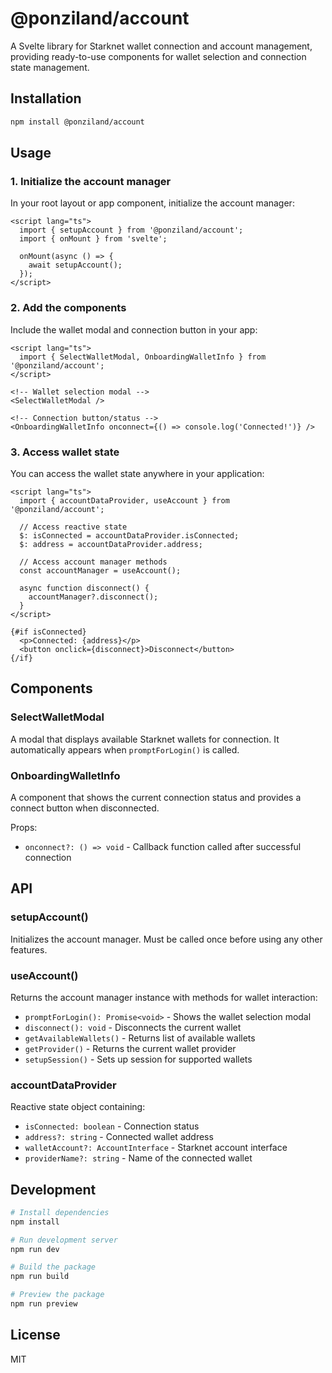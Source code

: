 # @ponziland/account

A Svelte library for Starknet wallet connection and account management, providing ready-to-use components for wallet selection and connection state management.

## Installation

```bash
npm install @ponziland/account
```

## Usage

### 1. Initialize the account manager

In your root layout or app component, initialize the account manager:

```svelte
<script lang="ts">
  import { setupAccount } from '@ponziland/account';
  import { onMount } from 'svelte';

  onMount(async () => {
    await setupAccount();
  });
</script>
```

### 2. Add the components

Include the wallet modal and connection button in your app:

```svelte
<script lang="ts">
  import { SelectWalletModal, OnboardingWalletInfo } from '@ponziland/account';
</script>

<!-- Wallet selection modal -->
<SelectWalletModal />

<!-- Connection button/status -->
<OnboardingWalletInfo onconnect={() => console.log('Connected!')} />
```

### 3. Access wallet state

You can access the wallet state anywhere in your application:

```svelte
<script lang="ts">
  import { accountDataProvider, useAccount } from '@ponziland/account';

  // Access reactive state
  $: isConnected = accountDataProvider.isConnected;
  $: address = accountDataProvider.address;

  // Access account manager methods
  const accountManager = useAccount();
  
  async function disconnect() {
    accountManager?.disconnect();
  }
</script>

{#if isConnected}
  <p>Connected: {address}</p>
  <button onclick={disconnect}>Disconnect</button>
{/if}
```

## Components

### SelectWalletModal

A modal that displays available Starknet wallets for connection. It automatically appears when `promptForLogin()` is called.

### OnboardingWalletInfo

A component that shows the current connection status and provides a connect button when disconnected.

Props:
- `onconnect?: () => void` - Callback function called after successful connection

## API

### setupAccount()

Initializes the account manager. Must be called once before using any other features.

### useAccount()

Returns the account manager instance with methods for wallet interaction:

- `promptForLogin(): Promise<void>` - Shows the wallet selection modal
- `disconnect(): void` - Disconnects the current wallet
- `getAvailableWallets()` - Returns list of available wallets
- `getProvider()` - Returns the current wallet provider
- `setupSession()` - Sets up session for supported wallets

### accountDataProvider

Reactive state object containing:

- `isConnected: boolean` - Connection status
- `address?: string` - Connected wallet address
- `walletAccount?: AccountInterface` - Starknet account interface
- `providerName?: string` - Name of the connected wallet

## Development

```bash
# Install dependencies
npm install

# Run development server
npm run dev

# Build the package
npm run build

# Preview the package
npm run preview
```

## License

MIT